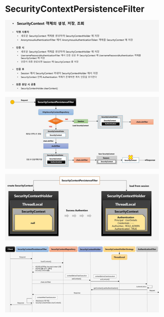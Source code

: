 # SecurityContextPersistenceFilter

![API](../images/s45.JPG)

![API](../images/s46.JPG)

![API](../images/s47.JPG)

![API](../images/s48.JPG)
